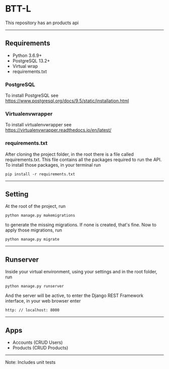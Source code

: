 # BTT-L

This repository has an products api

----

## Requirements

* Python 3.6.9+
* PostgreSQL 13.2+
* Virtual wrap
* requirements.txt

### PostgreSQL
To install PostgreSQL see https://www.postgresql.org/docs/9.5/static/installation.html

### Virtualenvwrapper

To install virtualenvwrapper see https://virtualenvwrapper.readthedocs.io/en/latest/

### requirements.txt
After cloning the project folder, in the root there is a file called requirements.txt. This file contains all the packages required to run the API. To install those packages, in your terminal run
``` shell
pip install -r requirements.txt
```

----

## Setting

At the root of the project, run
``` shell
python manage.py makemigrations
```
to generate the missing migrations. If none is created, that's fine. Now to apply those migrations, run
``` shell
python manage.py migrate
```

----

## Runserver

Inside your virtual environment, using your settings and in the root folder, run
``` shell
python manage.py runserver
```
And the server will be active, to enter the Django REST Framework interface, in your web browser enter
```
http: // localhost: 8000
```
----

## Apps

* Accounts (CRUD Users)
* Products (CRUD Products)

----

Note: Includes unit tests